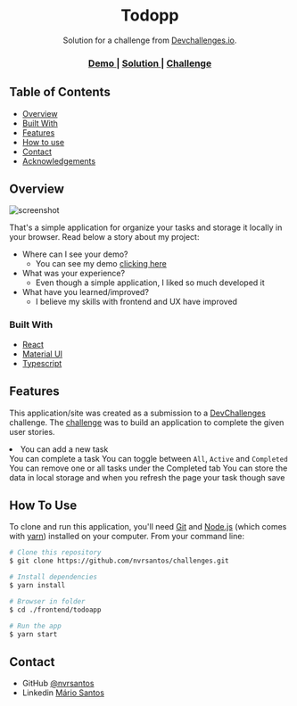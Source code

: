 <!-- Please update value in the {}  -->

<h1 align="center">Todopp</h1>

<div align="center">
   Solution for a challenge from <a href="http://devchallenges.io" target="_blank">Devchallenges.io</a>.
</div>

<div align="center">
  <h3>
    <a href="https://todopp.vercel.app">
      Demo
    </a>
    <span> | </span>
    <a href="https://devchallenges.io/solutions/wfJn2a5xi1N1rOruQSl1">
      Solution
    </a>
    <span> | </span>
    <a href="https://devchallenges.io/challenges/hH6PbOHBdPm6otzw2De5">
      Challenge
    </a>
  </h3>
</div>

<!-- TABLE OF CONTENTS -->

## Table of Contents

- [Overview](#overview)
- [Built With](#built-with)
- [Features](#features)
- [How to use](#how-to-use)
- [Contact](#contact)
- [Acknowledgements](#acknowledgements)

<!-- OVERVIEW -->

## Overview

![screenshot](https://i.imgur.com/LlwdarE.png)

That's a simple application for organize your tasks and storage it locally in your browser.
Read below a story about my project:

- Where can I see your demo?
  - You can see my demo <a href="https://todopp.vercel.app">clicking here</a>
- What was your experience?
  - Even though a simple application, I liked so much developed it
- What have you learned/improved?
  - I believe my skills with frontend and UX have improved

### Built With

<!-- This section should list any major frameworks that you built your project using. Here are a few examples.-->

- [React](https://reactjs.org/)
- [Material UI](https://material-ui.com/pt/)
- [Typescript](https://www.typescriptlang.org)

## Features

<!-- List the features of your application or follow the template. Don't share the figma file here :) -->

This application/site was created as a submission to a [DevChallenges](https://devchallenges.io/challenges) challenge. The [challenge](https://devchallenges.io/challenges/hH6PbOHBdPm6otzw2De5) was to build an application to complete the given user stories.

<li>You can add a new task</li>
You can complete a task
You can toggle between <code>All</code>, <code>Active</code> and <code>Completed</code>
You can remove one or all tasks under the Completed tab
You can store the data in local storage and when you refresh the page your task though save

## How To Use

<!-- Example: -->

To clone and run this application, you'll need [Git](https://git-scm.com) and [Node.js](https://nodejs.org/en/download/) (which comes with [yarn](https://yarnpkg.com)) installed on your computer. From your command line:

```bash
# Clone this repository
$ git clone https://github.com/nvrsantos/challenges.git

# Install dependencies
$ yarn install

# Browser in folder
$ cd ./frontend/todoapp

# Run the app
$ yarn start
```

## Contact

- GitHub [@nvrsantos](https://github.com/nvrsantos)
- Linkedin [Mário Santos](https://www.linkedin.com/in/mariosantos-dev/)
